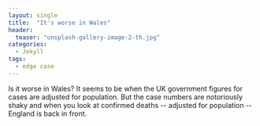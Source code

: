 ```yaml
---
layout: single
title:  "It's worse in Wales"
header:
  teaser: "unsplash-gallery-image-2-th.jpg"
categories: 
  - Jekyll
tags:
  - edge case
---
```


Is it worse in Wales? It seems to be when the UK government figures for cases are adjusted for population. But the case numbers are notoriously shaky and when you 
look at confirmed deaths -- adjusted for population -- England is back in front.
